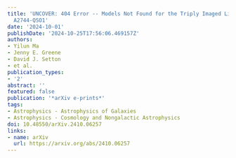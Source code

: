 ```yaml
---
title: 'UNCOVER: 404 Error -- Models Not Found for the Triply Imaged Little Red Dot
  A2744-QSO1'
date: '2024-10-01'
publishDate: '2024-10-25T17:56:06.469157Z'
authors:
- Yilun Ma
- Jenny E. Greene
- David J. Setton
- et al.
publication_types:
- '2'
abstract: ''
featured: false
publication: '*arXiv e-prints*'
tags:
- Astrophysics - Astrophysics of Galaxies
- Astrophysics - Cosmology and Nongalactic Astrophysics
doi: 10.48550/arXiv.2410.06257
links:
- name: arXiv
  url: https://arxiv.org/abs/2410.06257
---
```

